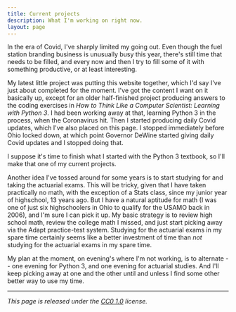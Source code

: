 ```yaml
---
title: Current projects
description: What I'm working on right now.
layout: page
---
```


In the era of Covid, I've sharply limited my going out. Even though the fuel station branding business is unusually busy this year, there's still time that needs to be filled, and every now and then I try to fill some of it with something productive, or at least interesting.

My latest little project was putting this website together, which I'd say I've just about completed for the moment. I've got the content I want on it basically up, except for an older half-finished project producing answers to the coding exercises in _How to Think Like a Computer Scientist: Learning with Python 3_. I had been working away at that, learning Python 3 in the process, when the Coronavirus hit. Then I started producing daily Covid updates, which I've also placed on this page. I stopped immediately before Ohio locked down, at which point Governor DeWine started giving daily Covid updates and I stopped doing that.

I suppose it's time to finish what I started with the Python 3 textbook, so I'll make that one of my current projects.

Another idea I've tossed around for some years is to start studying for and taking the actuarial exams. This will be tricky, given that I have taken practically no math, with the exception of a Stats class, since my junior year of highschool, 13 years ago. But I have a natural aptitude for math (I was one of just six highschoolers in Ohio to qualify for the USAMO back in 2006), and I'm sure I can pick it up. My basic strategy is to review high school math, review the college math I missed, and just start picking away via the Adapt practice-test system. Studying for the actuarial exams in my spare time certainly seems like a better investment of time than _not_ studying for the actuarial exams in my spare time.

My plan at the moment, on evening's where I'm not working, is to alternate -- one evening for Python 3, and one evening for actuarial studies. And I'll keep picking away at one and the other until and unless I find some other better way to use my time.

---

_This page is released under the [CC0 1.0](https://creativecommons.org/publicdomain/zero/1.0/) license._

